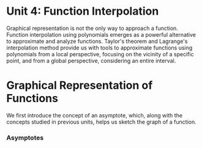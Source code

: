 # Unit 4: Function Interpolation

Graphical representation is not the only way to approach a function. Function interpolation using polynomials emerges as a powerful alternative to approximate and analyze functions. Taylor's theorem and Lagrange's interpolation method provide us with tools to approximate functions using polynomials from a local perspective, focusing on the vicinity of a specific point, and from a global perspective, considering an entire interval.

# Graphical Representation of Functions
We first introduce the concept of an asymptote, which, along with the concepts studied in previous units, helps us sketch the graph of a function.

### Asymptotes

